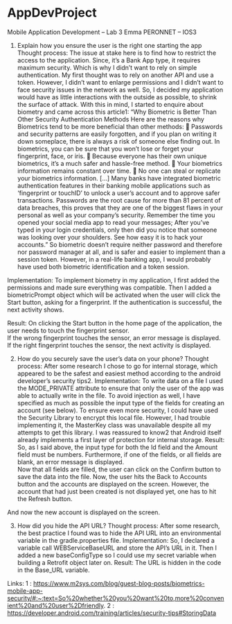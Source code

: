 # AppDevProject
Mobile Application Development – Lab 3 
Emma PERONNET – IOS3

1)	Explain how you ensure the user is the right one starting the app
Thought process: The issue at stake here is to find how to restrict the access to the application. Since, it’s a Bank App type, it requires maximum security. Which is why I didn’t want to rely on simple authentication. 
My first thought was to rely on another API and use a token. However, I didn’t want to enlarge permissions and I didn’t want to face security issues in the network as well. So, I decided my application would have as little interactions with the outside as possible, to shrink the surface of attack. 
With this in mind, I started to enquire about biometry and came across this article1: 
“Why Biometric is Better Than Other Security Authentication Methods
Here are the reasons why Biometrics tend to be more beneficial than other methods:
	Passwords and security patterns are easily forgotten, and if you plan on writing it down someplace, there is always a risk of someone else finding out. In biometrics, you can be sure that you won’t lose or forget your fingerprint, face, or iris.
	Because everyone has their own unique biometrics, it’s a much safer and hassle-free method.
	Your biometrics information remains constant over time.
	No one can steal or replicate your biometrics information.
[…]
Many banks have integrated biometric authentication features in their banking mobile applications such as ‘fingerprint or touchID’ to unlock a user’s account and to approve safer transactions. Passwords are the root cause for more than 81 percent of data breaches, this proves that they are one of the biggest flaws in your personal as well as your company’s security. Remember the time you opened your social media app to read your messages; After you’ve typed in your login credentials, only then did you notice that someone was looking over your shoulders. See how easy it is to hack your accounts.”
So biometric doesn’t require neither password and therefore nor password manager at all, and is safer and easier to implement than a session token. 
However, in a real-life banking app, I would probably have used both biometric identification and a token session. 

Implementation: To implement biometry in my application, I first added the permissions and made sure everything was compatible. Then I added a biometricPrompt object which will be activated when the user will click the Start button, asking for a fingerprint. If the authentication is successful, the next activity shows. 

Result: On clicking the Start button in the home page of the application, the user needs to touch the fingerprint sensor.                                                              
If the wrong fingerprint touches the sensor, an error message is displayed. 
If the right fingerprint touches the sensor, the next activity is displayed.
 
2)	How do you securely save the user’s data on your phone?
Thought process: After some research I chose to go for internal storage, which appeared to be the safest and easiest method according to the android developer’s security tips2.
Implementation: To write data on a file I used the MODE_PRIVATE attribute to ensure that only the user of the app was able to actually write in the file. To avoid injection as well, I have specified as much as possible the input type of the fields for creating an account (see below). 
To ensure even more security, I could have used the Security Library to encrypt this local file. However, I had trouble implementing it, the MasterKey class was unavailable despite all my attempts to get this library. I was reassured to know2 that Android itself already implements a first layer of protection for internal storage. 
Result: So, as I said above, the input type for both the Id field and the Amount field must be numbers. Furthermore, if one of the fields, or all fields are blank, an error message is displayed.    
Now that all fields are filled, the user can click on the Confirm button to save the data into the file. 
Now, the user hits the Back to Accounts button and the accounts are displayed on the screen. However, the account that had just been created is not displayed yet, one has to hit the Refresh button.
 
And now the new account is displayed on the screen. 
 

3)	How did you hide the API URL?
Thought process: After some research, the best practice I found was to hide the API URL into an environmental variable in the gradle.properties file.
Implementation: So, I declared a variable call WEBServiceBaseURL and store the API’s URL in it. Then I added a new baseConfigType so I could use my secret variable when building a Retrofit object later on. 
Result: The URL is hidden in the code in the Base_URL variable.
 

Links: 
1 : https://www.m2sys.com/blog/guest-blog-posts/biometrics-mobile-app-security/#:~:text=So%20whether%20you%20want%20to,more%20convenient%20and%20user%2Dfriendly.
2 : https://developer.android.com/training/articles/security-tips#StoringData

